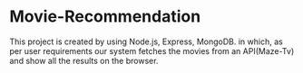 # Movie-Recommendation
This project is created by using Node.js, Express, MongoDB. in which, as per user requirements our system fetches the movies from an API(Maze-Tv) and show all the results on the browser.
